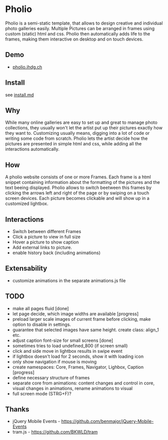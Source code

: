# Pholio

Pholio is a semi-static template, that allows to design creative and individual photo galleries easily. Multiple Pictures can be arranged in frames using custom (static) html and css. Pholio then automatically adds life to the frames, making them interactive on desktop and on touch devices.

## Demo
  * [pholio.ihdg.ch](http://pholio.ihdg.ch/)

## Install

see [install.md](install.md)

## Why
While many online galleries are easy to set up and great to manage photo collections, they usually won't let the artist put up their pictures exactly how they want to. Customizing usually means, digging into a lot of code or writing some code from scratch.
Pholio lets the artist decide how the pictures are presented in simple html and css, while adding all the interactions automatically.

## How
A pholio website consists of one or more Frames. Each frame is a html snippet containing information about the formatting of the pictures and the text beeing displayed. Pholio allows to switch beetween this frames by clicking the arrows left and right of the page or by swiping on a touch screen devices. Each picture becomes clickable and will show up in a customized lightbox. 

## Interactions
  * Switch between different Frames
  * Click a picture to view in full size
  * Hover a picture to show caption
  * Add external links to picture.
  * enable history back (including animations)
  
## Extensability
  * customize animations in the separate animations.js file
  
## TODO
  * make all pages fluid [done]
  * let page decide, which image widths are available [progress]
  * preload larger scale images of current frame before clicking, make option to disable in settings.
  * guarantee that selected images have same height. create class: align_1 etc.
  * adjust caption font-size for small screens [done]
  * sometimes tries to load undefined_800 (if screen small)
  * click and side move in lightbox results in swipe event
  * if lightbox doesn't load for 2 seconds, show it with loading icon
  * only show navigation if mouse is moving
  * create namespaces: Core, Frames, Navigator, Lighbox, Caption [progress]
  * define necessary structure of frames
  * separate core from animations: content changes and control in core, visual changes in animations, rename animations to visual
  * full screen mode (STRG+F)?
  
## Thanks
  * jQuery Mobile Events - https://github.com/benmajor/jQuery-Mobile-Events
  * tram.js - https://github.com/BKWLD/tram
